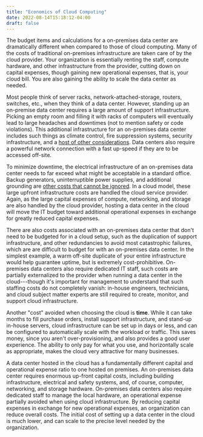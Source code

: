 ```yaml
---
title: "Economics of Cloud Computing"
date: 2022-08-14T15:18:12-04:00
draft: false
---
```


The budget items and calculations for a on-premises data center are
dramatically different when compared to those of cloud computing. Many of the
costs of traditional on-premises infrastructure are taken care of by the cloud
provider. Your organization is essentially renting the staff, compute hardware,
and other infrastructure from the provider, cutting down on capital expenses,
though gaining new operational expenses, that is, your cloud bill.  You are
also gaining the ability to scale the data center as needed.

Most people think of server racks, network-attached-storage, routers, switches,
etc., when they think of a data center. However, standing up an on-premise data
center requires a large amount of support infrastructure. Picking an empty room
and filling it with racks of computers will eventually lead to large headaches
and downtimes (not to mention safety or code violations). This additional
infrastructure for an on-premises data center includes such things as climate
control, fire suppression systems, security infrastructure, and a [host of
other considerations](https://www.techopedia.com/definition/349/data-center).
Data centers also require a powerful network connection with a fast up-speed if
they are to be accessed off-site.

To minimize downtime, the electrical infrastructure of an on-premises data
center needs to far exceed what might be acceptable in a standard office.
Backup generators, uninterruptible power supplies, and additional grounding are
[other costs that cannot be
ignored](https://www.trgdatacenters.com/resource/how-to-build-your-own-data-center/).
In a cloud model, these large upfront infrastructure costs are handled the
cloud service provider. Again, as the large capital expenses of compute,
networking, and storage are also handled by the cloud provider, hosting a data
center in the cloud will move the IT budget toward additional operational
expenses in exchange for greatly reduced capital expenses. 

There are also costs associated with an on-premises data center that don't need
to be budgeted for in a cloud setup, such as the duplication of support
infrastructure, and other redundancies to avoid most catastrophic failures,
which are are difficult to budget for with an on-premises data center. In the
simplest example, a warm off-site duplicate of your entire infrastructure would
help guarantee uptime, but is extremely cost-prohibitive. On-premises data
centers also require dedicated IT staff, such costs are partially externalized
to the provider when running a data center in the cloud---though it's important
for management to understand that such staffing costs do not completely vanish:
in-house engineers, technicians, and cloud subject matter experts are still
required to create, monitor, and support cloud infrastructure.

Another "cost" avoided when choosing the cloud is **time**. While it can take
months to fill purchase orders, install support infrastructure, and stand-up
in-house servers, cloud infrastructure can be set up in days or less, and can
be configured to automatically scale with the workload or traffic. This saves
money, since you aren't over-provisioning, and also provides a good user
experience. The ability to only pay for what you use, and horizontally scale
as appropriate, makes the cloud very attractive for many businesses.

A data center hosted in the cloud has a fundamentally different capital and
operational expense ratio to one hosted on premises. An on-premises data center
requires enormous up-front capital costs, including building infrastructure,
electrical and safety systems, and, of course, computer, networking, and
storage hardware. On-premises data centers also require dedicated staff to
manage the local hardware, an operational expense partially avoided when using
cloud infrastructure. By reducing capital expenses in exchange for new
operational expenses, an organization can reduce overall costs. The initial
cost of setting up a data center in the cloud is much lower, and can scale to
the precise level needed by the organization.

